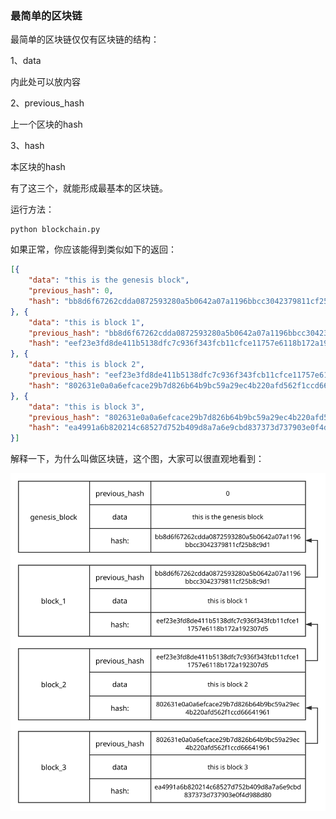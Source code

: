 ### 最简单的区块链

最简单的区块链仅仅有区块链的结构：

1、data

内此处可以放内容

2、previous_hash

上一个区块的hash

3、hash

本区块的hash

有了这三个，就能形成最基本的区块链。

运行方法：

```
python blockchain.py
```

如果正常，你应该能得到类似如下的返回：

```json
[{
	"data": "this is the genesis block",
	"previous_hash": 0,
	"hash": "bb8d6f67262cdda0872593280a5b0642a07a1196bbcc3042379811cf25b8c9d1"
}, {
	"data": "this is block 1",
	"previous_hash": "bb8d6f67262cdda0872593280a5b0642a07a1196bbcc3042379811cf25b8c9d1",
	"hash": "eef23e3fd8de411b5138dfc7c936f343fcb11cfce11757e6118b172a192307d5"
}, {
	"data": "this is block 2",
	"previous_hash": "eef23e3fd8de411b5138dfc7c936f343fcb11cfce11757e6118b172a192307d5",
	"hash": "802631e0a0a6efcace29b7d826b64b9bc59a29ec4b220afd562f1ccd66641961"
}, {
	"data": "this is block 3",
	"previous_hash": "802631e0a0a6efcace29b7d826b64b9bc59a29ec4b220afd562f1ccd66641961",
	"hash": "ea4991a6b820214c68527d752b409d8a7a6e9cbd837373d737903e0f4d988d80"
}]
```

解释一下，为什么叫做区块链，这个图，大家可以很直观地看到：

![blockchain](blockchain.svg)
